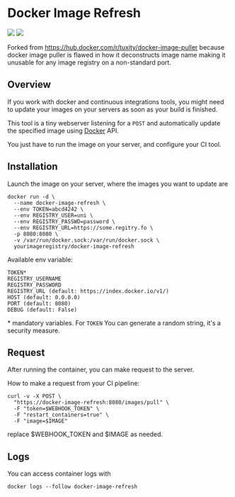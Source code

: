 Docker Image Refresh
===================

[![](https://images.microbadger.com/badges/version/tuxity/docker-image-puller.svg)](https://hub.docker.com/r/tuxity/docker-image-puller/)
![](https://images.microbadger.com/badges/image/tuxity/docker-image-puller.svg)

Forked from https://hub.docker.com/r/tuxity/docker-image-puller because docker image puller is flawed in how it deconstructs image name making it unusable for any image registry on a non-standard port.

## Overview

If you work with docker and continuous integrations tools, you might need to update your images on your servers as soon as your build is finished.

This tool is a tiny webserver listening for a `POST` and automatically update the specified image using [Docker](https://docs.docker.com/engine/reference/api/docker_remote_api/) API.

You just have to run the image on your server, and configure your CI tool.

## Installation

Launch the image on your server, where the images you want to update are
```
docker run -d \
  --name docker-image-refresh \
  --env TOKEN=abcd4242 \
  --env REGISTRY_USER=uni \
  --env REGISTRY_PASSWD=password \
  --env REGISTRY_URL=https://some.regitry.fo \
  -p 8080:8080 \
  -v /var/run/docker.sock:/var/run/docker.sock \
  yourimageregistry/docker-image-refresh
```

Available env variable:
```
TOKEN*
REGISTRY_USERNAME
REGISTRY_PASSWORD
REGISTRY_URL (default: https://index.docker.io/v1/)
HOST (default: 0.0.0.0)
PORT (default: 8080)
DEBUG (default: False)
```

\* mandatory variables. For `TOKEN` You can generate a random string, it's a security measure.

## Request
After running the container, you can make request to the server.

How to make a request from your CI pipeline:
```
curl -v -X POST \
  "https://docker-image-refresh:8080/images/pull" \
  -F "token=$WEBHOOK_TOKEN" \
  -F "restart_containers=true" \
  -F "image=$IMAGE"
```

replace $WEBHOOK_TOKEN and $IMAGE as needed.

## Logs

You can access container logs with
```
docker logs --follow docker-image-refresh
````


